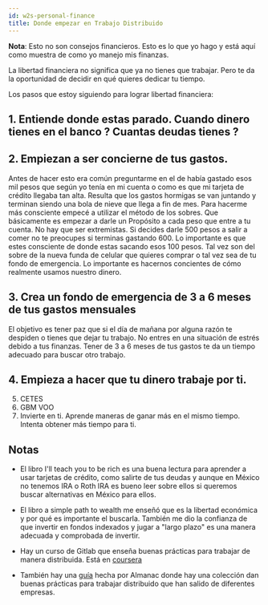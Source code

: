```yaml
---
id: w2s-personal-finance
title: Donde empezar en Trabajo Distribuido
---
```


**Nota**: Esto no son consejos financieros. Esto es lo que yo hago y está aquí como muestra de como yo manejo mis finanzas. 

La libertad financiera no significa que ya no tienes que trabajar. Pero te da la oportunidad de decidir en qué quieres dedicar tu tiempo.

Los pasos que estoy siguiendo para lograr libertad financiera:

## 1. Entiende donde estas parado. Cuando dinero tienes en el banco ? Cuantas deudas tienes ?
## 2. Empiezan a ser concierne de tus gastos. 

Antes de hacer esto era común preguntarme en el de había gastado esos mil pesos que según yo tenía en mi cuenta o como es que mi tarjeta de crédito llegaba tan alta. Resulta que los gastos hormigas se van juntando y terminan siendo una bola de nieve que llega a fin de mes. Para hacerme más consciente empecé a utilizar el método de los sobres. Que básicamente es empezar a darle un Propósito a cada peso que entre a tu cuenta. No hay que ser extremistas. Si decides darle 500 pesos a salir a comer no te preocupes si terminas gastando 600. Lo importante es que estes consciente de donde estas sacando esos 100 pesos. Tal vez son del sobre de la nueva funda de celular que quieres comprar o tal vez sea de tu fondo de emergencia. Lo importante es hacernos concientes de cómo realmente usamos nuestro dinero.
## 3. Crea un fondo de emergencia de 3 a 6 meses de tus gastos mensuales
El objetivo es tener paz que si el día de mañana por alguna razón te despiden o tienes que dejar tu trabajo. No entres en una situación de estrés debido a tus finanzas. Tener de 3 a 6 meses de tus gastos te da un tiempo adecuado para buscar otro trabajo.
## 4. Empieza a hacer que tu dinero trabaje por ti.
5. CETES
6. GBM VOO
7. Invierte en ti. Aprende maneras de ganar más en el mismo tiempo. Intenta obtener más tiempo para ti.

## Notas

- El libro I'll teach you to be rich es una buena lectura para aprender a usar tarjetas de crédito, como salirte de tus deudas y aunque en México no tenemos IRA o Roth IRA es bueno leer sobre ellos si queremos buscar alternativas en México para ellos.

- El libro a simple path to wealth me enseñó que es la libertad económica y por qué es importante el buscarla. También me dio la confianza de que invertir en fondos indexados y jugar a "largo plazo" es una manera adecuada y comprobada de invertir.
- Hay un curso de Gitlab que enseña buenas prácticas para trabajar de manera distribuida. Está en [coursera](https://www.coursera.org/learn/remote-team-management#syllabus) 
- También hay una [guía](https://almanac.io/docs/remote-survival-guide-for-managers-e0326b4235d688c00eac54bd179e3302) hecha por Almanac donde hay una colección dan buenas prácticas para trabajar distribuido que han salido de diferentes empresas.
